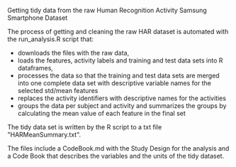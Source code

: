 
Getting tidy data from the raw Human Recognition Activity Samsung Smartphone Dataset

The process of getting and cleaning the raw HAR dataset is automated with the run_analysis.R script that:

- downloads the files with the raw data,
- loads the features, activity labels and training and test data sets into R dataframes,
- processes the data so that the training and test data sets are merged into one complete data set with descriptive variable names for the selected std/mean features
- replaces the activity identifiers with descriptive names for the activities
- groups the data per subject and activity and summarizes the groups by calculating the mean value of each feature in the final set

The tidy data set is written by the R script to a txt file "HARMeanSummary.txt".

The files include a CodeBook.md with the Study Design for the analysis and a Code Book that describes the variables and the units of the tidy dataset.

 